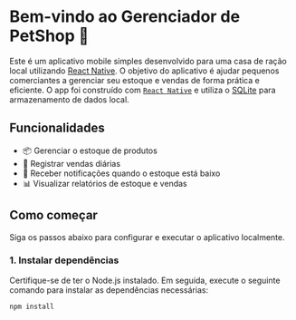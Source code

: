 # Bem-vindo ao Gerenciador de PetShop 🐾

Este é um aplicativo mobile simples desenvolvido para uma casa de ração local utilizando [React Native](https://reactnative.dev). O objetivo do aplicativo é ajudar pequenos comerciantes a gerenciar seu estoque e vendas de forma prática e eficiente. O app foi construído com [`React Native`](https://reactnative.dev) e utiliza o [SQLite](https://www.sqlite.org/index.html) para armazenamento de dados local.

## Funcionalidades

- 📦 Gerenciar o estoque de produtos
- 🛒 Registrar vendas diárias
- 🔔 Receber notificações quando o estoque está baixo
- 📊 Visualizar relatórios de estoque e vendas

## Como começar

Siga os passos abaixo para configurar e executar o aplicativo localmente.

### 1. Instalar dependências

Certifique-se de ter o Node.js instalado. Em seguida, execute o seguinte comando para instalar as dependências necessárias:

```bash
npm install
